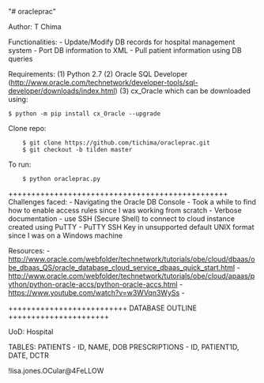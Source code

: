 "# oracleprac" 

Author: T Chima

Functionalities:
	- Update/Modify DB records for hospital management system
	- Port DB information to XML
	- Pull patient information using DB queries
	
Requirements:
	(1) Python 2.7
	(2) Oracle SQL Developer (http://www.oracle.com/technetwork/developer-tools/sql-developer/downloads/index.html)
	(3) cx_Oracle which can be downloaded using:
	
	$ python -m pip install cx_Oracle --upgrade

Clone repo:	
		
		$ git clone https://github.com/tichima/oracleprac.git
		$ git checkout -b tilden master
				
To run:
		
		$ python oracleprac.py
	
++++++++++++++++++++++++++++++++++++++++++++++++
Challenges faced:
	- Navigating the Oracle DB Console
	- Took a while to find how to enable access rules since I was working from scratch
	- Verbose documentation
	- use SSH (Secure Shell) to connect to cloud instance created using PuTTY
	- PuTTY SSH Key in unsupported default UNIX format since I was on a Windows machine
		
Resources:
	- http://www.oracle.com/webfolder/technetwork/tutorials/obe/cloud/dbaas/obe_dbaas_QS/oracle_database_cloud_service_dbaas_quick_start.html
	- http://www.oracle.com/webfolder/technetwork/tutorials/obe/cloud/apaas/python/python-oracle-accs/python-oracle-accs.html
	- https://www.youtube.com/watch?v=w3WVqn3WySs
	-
	
++++++++++++++++++++++++++ DATABASE OUTLINE ++++++++++++++++++++++

UoD: Hospital

TABLES: PATIENTS - ID, NAME, DOB
		PRESCRIPTIONS - ID, PATIENT1D, DATE, DCTR
	
!lisa.jones.OCular@4FeLLOW	
